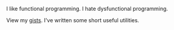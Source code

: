 I like functional programming. I hate dysfunctional programming.

View my [gists](https://gist.github.com/Lunarmagpie). I've written some short useful utilities.
